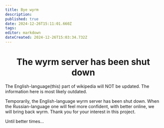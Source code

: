 ```yaml
---
title: Bye wyrm
description: 
published: true
date: 2024-12-26T15:11:01.660Z
tags: 
editor: markdown
dateCreated: 2024-12-26T15:03:34.732Z
---
```


# <center> The wyrm server has been shut down

The English-language(this) part of wikipedia will NOT be updated. The information here is most likely outdated. 

Temporarily, the English-language wyrm server has been shut down. When the Russian-language one will feel more confident, with better online, we will bring back wyrm. Thank you for your interest in this project.

Until better times...